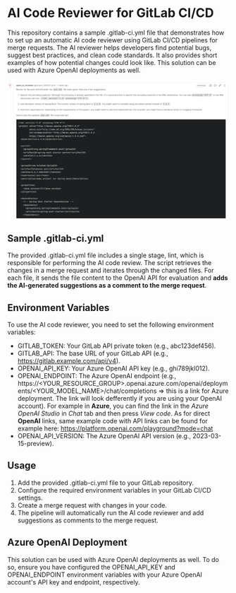 # AI Code Reviewer for GitLab CI/CD
This repository contains a sample .gitlab-ci.yml file that demonstrates how to set up an automatic AI code reviewer using GitLab CI/CD pipelines for merge requests. The AI reviewer helps developers find potential bugs, suggest best practices, and clean code standards. It also provides short examples of how potential changes could look like. This solution can be used with Azure OpenAI deployments as well.

![ai_code_reviewer.png](ai_code_reviewer.png)

## Sample .gitlab-ci.yml
The provided .gitlab-ci.yml file includes a single stage, lint, which is responsible for performing the AI code review. The script retrieves the changes in a merge request and iterates through the changed files. For each file, it sends the file content to the OpenAI API for evaluation and **adds the AI-generated suggestions as a comment to the merge request**.

## Environment Variables
To use the AI code reviewer, you need to set the following environment variables:

* GITLAB_TOKEN: Your GitLab API private token (e.g., abc123def456).
* GITLAB_API: The base URL of your GitLab API (e.g., https://gitlab.example.com/api/v4).
* OPENAI_API_KEY: Your Azure OpenAI API key (e.g., ghi789jkl012).
* OPENAI_ENDPOINT: The Azure OpenAI endpoint (e.g., https://<YOUR_RESOURCE_GROUP>.openai.azure.com/openai/deployments/<YOUR_MODEL_NAME>/chat/completions => this is a link for Azure deployment. The link will look defferently if you are using your OpenAI account). For example in **Azure**, you can find the link in the _Azure OpenAI Studio_ in _Chat_ tab and then press _View code_. As for direct **OpenAI** links, same example code with API links can be found for example here: https://platform.openai.com/playground?mode=chat
* OPENAI_API_VERSION: The Azure OpenAI API version (e.g., 2023-03-15-preview).
## Usage
1. Add the provided .gitlab-ci.yml file to your GitLab repository.
2. Configure the required environment variables in your GitLab CI/CD settings.
3. Create a merge request with changes in your code.
4. The pipeline will automatically run the AI code reviewer and add suggestions as comments to the merge request.
## Azure OpenAI Deployment
This solution can be used with Azure OpenAI deployments as well. To do so, ensure you have configured the OPENAI_API_KEY and OPENAI_ENDPOINT environment variables with your Azure OpenAI account's API key and endpoint, respectively.
